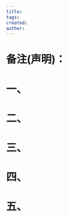 ```yaml
---
title: 
tags: 
created: 
author:
---
```



# 备注(声明)：



# 一、



# 二、



# 三、



# 四、


# 五、












